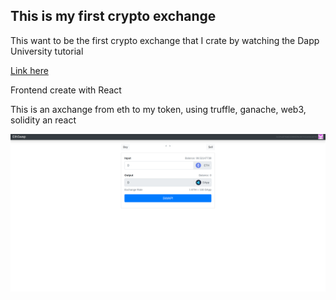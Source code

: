 ## This is my first crypto exchange

This want to be the first crypto exchange that I crate by watching the Dapp University tutorial

[Link here](https://www.youtube.com/watch?v=wF0TJMPKPdQ)

Frontend create with React

This is an axchange from eth to my token, using truffle, ganache, web3, solidity an react


![Demo](./screen.png)
